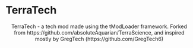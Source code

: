 # TerraTech
<p align="center" >
  TerraTech - a tech mod made using the tModLoader framework.
  Forked from https://github.com/absoluteAquarian/TerraScience, and inspired mostly by GregTech (https://github.com/GregTech6)
</p>
